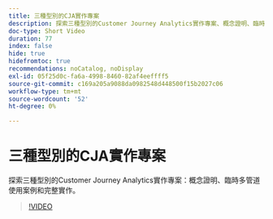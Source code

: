 ```yaml
---
title: 三種型別的CJA實作專案
description: 探索三種型別的Customer Journey Analytics實作專案、概念證明、臨時多管道使用案例和完整實作。
doc-type: Short Video
duration: 77
index: false
hide: true
hidefromtoc: true
recommendations: noCatalog, noDisplay
exl-id: 05f25d0c-fa6a-4998-8460-82af4eeffff5
source-git-commit: c169a205a9088da0982548d448500f15b2027c06
workflow-type: tm+mt
source-wordcount: '52'
ht-degree: 0%

---
```


# 三種型別的CJA實作專案

探索三種型別的Customer Journey Analytics實作專案：概念證明、臨時多管道使用案例和完整實作。

<!-- 62_S113_3442460_77_three-types-of-cja-implementation-projects -->
>[!VIDEO](https://video.tv.adobe.com/v/3458341/?learn=on&enablevpops=true)
